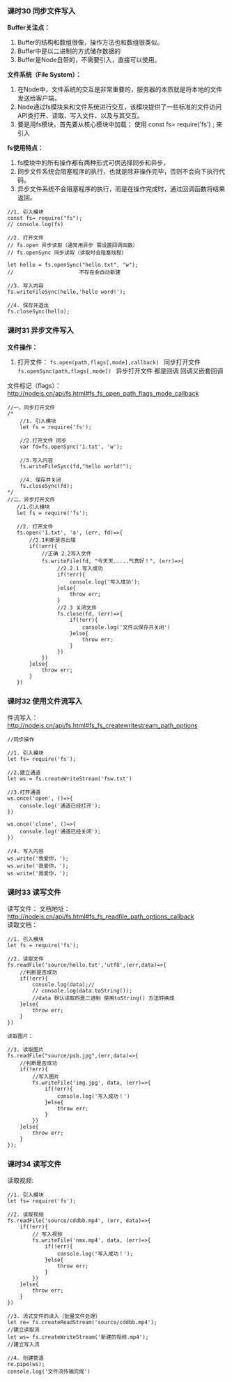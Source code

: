 
### 课时30 同步文件写入
**Buffer关注点：**
1.  Buffer的结构和数组很像，操作方法也和数组很类似。
2.  Buffer中是以二进制的方式储存数据的
3.  Buffer是Node自带的，不需要引入，直接可以使用。

**文件系统（File System）：**
  1.  在Node中，文件系统的交互是非常重要的，服务器的本质就是将本地的文件发送给客户端，
  2.  Node通过fs模块来和文件系统进行交互，该模块提供了一些标准的文件访问API类打开、读取、写入文件、以及与其交互。
  3.  要是用fs模块，首先要从核心模块中加载；
  使用 const fs= require('fs') ; 来引入

**fs使用特点：**
1. fs模块中的所有操作都有两种形式可供选择同步和异步，
2. 同步文件系统会阻塞程序的执行，也就是除非操作完毕，否则不会向下执行代码。
3. 异步文件系统不会阻塞程序的执行，而是在操作完成时，通过回调函数将结果返回。
```
//1. 引入模块
const fs= require("fs");
// console.log(fs)

//2. 打开文件
// fs.open 异步读取（通常用异步 需设置回调函数）  
// fs.openSync 同步读取（读取时会阻塞线程）

let hello = fs.openSync("hello.txt", "w");
//                     不存在会自动新建

//3. 写入内容
fs.writeFileSync(hello,'hello word!');

//4. 保存并退出
fs.closeSync(hello);
```

### 课时31 异步文件写入

**文件操作：**
1. 打开文件：
  ` fs.open(path,flags[,mode],callback)  `
  同步打开文件
  ` fs.openSync(path,flags[,mode])  `
异步打开文件 都是回调   回调又嵌套回调

文件标记（flags）： http://nodejs.cn/api/fs.html#fs_fs_open_path_flags_mode_callback

```
//一、同步打开文件
/*
    //1. 引入模块 
    let fs = require('fs');

    //2.打开文件 同步
    var fd=fs.openSync('1.txt', 'w');

    //3.写入内容
    fs.writeFileSync(fd,"hello world!"); 

    //4. 保存并关闭
    fs.closeSync(fd);
*/
//二、异步打开文件
   //1.引入模块
   let fs = require('fs');

   //2. 打开文件
   fs.open('1.txt', 'a', (err, fd)=>{
       //2.1判断是否出错
       if(!err){
           //正确 2.2写入文件
           fs.writeFile(fd, "今天天.....气真好！", (err)=>{
                //2.2.1 写入成功
                if(!err){
                    console.log('写入成功');
                }else{
                    throw err;
                }
                //2.3 关闭文件
                fs.close(fd, (err)=>{
                    if(!err){
                        console.log('文件以保存并关闭')
                    }else{
                        throw err;
                    }
                })
           })
       }else{
           throw err;
       }
   })
```

### 课时32 使用文件流写入

件流写入：
http://nodejs.cn/api/fs.html#fs_fs_createwritestream_path_options
```
//同步操作

//1. 引入模块
let fs= require('fs');

//2.建立通道
let ws = fs.createWriteStream('fsw.txt')

//3.打开通道
ws.once('open', ()=>{
    console.log('通道已经打开');
})

ws.once('close', ()=>{
    console.log('通道已经关闭');
})

//4. 写入内容
ws.write('我爱你，');
ws.write('我爱你，');
ws.write('我爱你，');
```

### 课时33  读写文件

读写文件：
文档地址：http://nodejs.cn/api/fs.html#fs_fs_readfile_path_options_callback  
读取文档：
```
//1. 引入模块
let fs = require('fs');

//2. 读取文件
fs.readFile('source/hello.txt','utf8',(err,data)=>{
    //判断是否成功
    if(!err){
        console.log(data);//
        // console.log(data.toString());
        //data 默认读取的是二进制 使用toString() 方法转换成
    }else{
        throw err;
    }
})

读取图片：

//3. 读取图片
fs.readFile("source/psb.jpg",(err,data)=>{
    //判断是否成功
    if(!err){
        //写入图片
        fs.writeFile('img.jpg', data, (err)=>{
            if(!err){
                console.log('写入成功！')
            }else{
                throw err;
            }
        })
    }else{
        throw err;
    }
});
```

### 课时34 读写文件
读取视频:
```
//1. 引入模块
let fs= require('fs');

//2. 读取视频
fs.readFile('source/cddbb.mp4', (err, data)=>{
    if(!err){
        // 写入视频
        fs.writeFile('nmx.mp4', data, (err)=>{
            if(!err){
                console.log('写入成功！');
            }else{
                throw err;
            }
        })
    }else{
        throw err;
    }
})

//3. 流式文件的读入（批量文件处理）
let re= fs.createReadStream('source/cddbb.mp4');
//建立读取流
let ws= fs.createWriteStream('新建的视频.mp4');
//建立写入流

//4. 创建管道
re.pipe(ws);
console.log('文件流传输完成')
```
